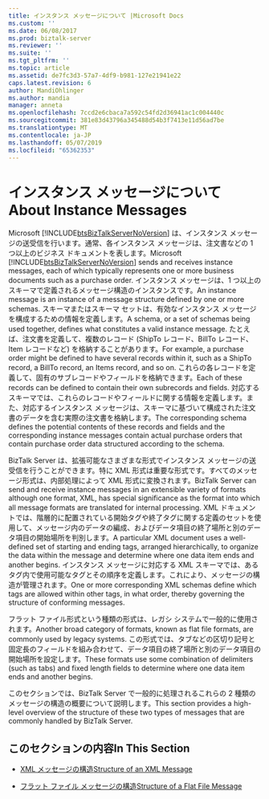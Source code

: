 ```yaml
---
title: インスタンス メッセージについて |Microsoft Docs
ms.custom: ''
ms.date: 06/08/2017
ms.prod: biztalk-server
ms.reviewer: ''
ms.suite: ''
ms.tgt_pltfrm: ''
ms.topic: article
ms.assetid: de7fc3d3-57a7-4df9-b981-127e21941e22
caps.latest.revision: 6
author: MandiOhlinger
ms.author: mandia
manager: anneta
ms.openlocfilehash: 7ccd2e6cbaca7a592c54fd2d36941ac1c004440c
ms.sourcegitcommit: 381e83d43796a345488d54b3f7413e11d56ad7be
ms.translationtype: MT
ms.contentlocale: ja-JP
ms.lasthandoff: 05/07/2019
ms.locfileid: "65362353"
---
```

# <a name="about-instance-messages"></a><span data-ttu-id="2b349-102">インスタンス メッセージについて</span><span class="sxs-lookup"><span data-stu-id="2b349-102">About Instance Messages</span></span>
<span data-ttu-id="2b349-103">Microsoft [!INCLUDE[btsBizTalkServerNoVersion](../includes/btsbiztalkservernoversion-md.md)] は、インスタンス メッセージの送受信を行います。通常、各インスタンス メッセージは、注文書などの 1 つ以上のビジネス ドキュメントを表します。</span><span class="sxs-lookup"><span data-stu-id="2b349-103">Microsoft [!INCLUDE[btsBizTalkServerNoVersion](../includes/btsbiztalkservernoversion-md.md)] sends and receives instance messages, each of which typically represents one or more business documents such as a purchase order.</span></span> <span data-ttu-id="2b349-104">インスタンス メッセージは、1 つ以上のスキーマで定義されるメッセージ構造のインスタンスです。</span><span class="sxs-lookup"><span data-stu-id="2b349-104">An instance message is an instance of a message structure defined by one or more schemas.</span></span> <span data-ttu-id="2b349-105">スキーマまたはスキーマ セットは、有効なインスタンス メッセージを構成するための情報を定義します。</span><span class="sxs-lookup"><span data-stu-id="2b349-105">A schema, or a set of schemas being used together, defines what constitutes a valid instance message.</span></span> <span data-ttu-id="2b349-106">たとえば、注文書を定義して、複数のレコード (ShipTo レコード、BillTo レコード、Item レコードなど) を格納することがあります。</span><span class="sxs-lookup"><span data-stu-id="2b349-106">For example, a purchase order might be defined to have several records within it, such as a ShipTo record, a BillTo record, an Items record, and so on.</span></span> <span data-ttu-id="2b349-107">これらの各レコードを定義して、固有のサブレコードやフィールドを格納できます。</span><span class="sxs-lookup"><span data-stu-id="2b349-107">Each of these records can be defined to contain their own subrecords and fields.</span></span> <span data-ttu-id="2b349-108">対応するスキーマでは、これらのレコードやフィールドに関する情報を定義します。また、対応するインスタンス メッセージは、スキーマに基づいて構成された注文書のデータを含む実際の注文書を格納します。</span><span class="sxs-lookup"><span data-stu-id="2b349-108">The corresponding schema defines the potential contents of these records and fields and the corresponding instance messages contain actual purchase orders that contain purchase order data structured according to the schema.</span></span>  
  
 <span data-ttu-id="2b349-109">BizTalk Server は、拡張可能なさまざまな形式でインスタンス メッセージの送受信を行うことができます。特に XML 形式は重要な形式です。すべてのメッセージ形式は、内部処理によって XML 形式に変換されます。</span><span class="sxs-lookup"><span data-stu-id="2b349-109">BizTalk Server can send and receive instance messages in an extensible variety of formats although one format, XML, has special significance as the format into which all message formats are translated for internal processing.</span></span> <span data-ttu-id="2b349-110">XML ドキュメントでは、階層的に配置されている開始タグや終了タグに関する定義のセットを使用して、メッセージ内のデータの編成、およびデータ項目の終了場所と別のデータ項目の開始場所を判別します。</span><span class="sxs-lookup"><span data-stu-id="2b349-110">A particular XML document uses a well-defined set of starting and ending tags, arranged hierarchically, to organize the data within the message and determine where one data item ends and another begins.</span></span> <span data-ttu-id="2b349-111">インスタンス メッセージに対応する XML スキーマでは、あるタグ内で使用可能なタグとその順序を定義します。これにより、メッセージの構造が管理されます。</span><span class="sxs-lookup"><span data-stu-id="2b349-111">One or more corresponding XML schemas define which tags are allowed within other tags, in what order, thereby governing the structure of conforming messages.</span></span>  
  
 <span data-ttu-id="2b349-112">フラット ファイル形式という種類の形式は、レガシ システムで一般的に使用されます。</span><span class="sxs-lookup"><span data-stu-id="2b349-112">Another broad category of formats, known as flat file formats, are commonly used by legacy systems.</span></span> <span data-ttu-id="2b349-113">この形式では、タブなどの区切り記号と固定長のフィールドを組み合わせて、データ項目の終了場所と別のデータ項目の開始場所を設定します。</span><span class="sxs-lookup"><span data-stu-id="2b349-113">These formats use some combination of delimiters (such as tabs) and fixed length fields to determine where one data item ends and another begins.</span></span>  
  
 <span data-ttu-id="2b349-114">このセクションでは、BizTalk Server で一般的に処理されるこれらの 2 種類のメッセージの構造の概要について説明します。</span><span class="sxs-lookup"><span data-stu-id="2b349-114">This section provides a high-level overview of the structure of these two types of messages that are commonly handled by BizTalk Server.</span></span>  
  
## <a name="in-this-section"></a><span data-ttu-id="2b349-115">このセクションの内容</span><span class="sxs-lookup"><span data-stu-id="2b349-115">In This Section</span></span>  
  
-   [<span data-ttu-id="2b349-116">XML メッセージの構造</span><span class="sxs-lookup"><span data-stu-id="2b349-116">Structure of an XML Message</span></span>](../core/structure-of-an-xml-message.md)  
  
-   [<span data-ttu-id="2b349-117">フラット ファイル メッセージの構造</span><span class="sxs-lookup"><span data-stu-id="2b349-117">Structure of a Flat File Message</span></span>](../core/structure-of-a-flat-file-message.md)